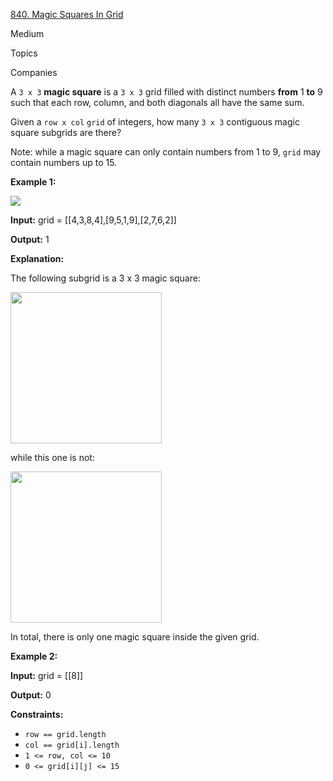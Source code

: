 [840\. Magic Squares In Grid](https://leetcode.com/problems/magic-squares-in-grid/)

Medium

Topics

Companies

A `3 x 3` **magic square** is a `3 x 3` grid filled with distinct numbers **from** 1 **to** 9 such that each row, column, and both diagonals all have the same sum.

Given a `row x col` `grid` of integers, how many `3 x 3` contiguous magic square subgrids are there?

Note: while a magic square can only contain numbers from 1 to 9, `grid` may contain numbers up to 15.

**Example 1:**

![](https://assets.leetcode.com/uploads/2020/09/11/magic_main.jpg)

<strong>Input:</strong> grid = [[4,3,8,4],[9,5,1,9],[2,7,6,2]]

<strong>Output:</strong> 1

<strong>Explanation: </strong>

The following subgrid is a 3 x 3 magic square:

<img alt="" src="https://assets.leetcode.com/uploads/2020/09/11/magic_valid.jpg" style="width: 242px; height: 242px;">

while this one is not:

<img alt="" src="https://assets.leetcode.com/uploads/2020/09/11/magic_invalid.jpg" style="width: 242px; height: 242px;">

In total, there is only one magic square inside the given grid.

**Example 2:**

<strong>Input:</strong> grid = [[8]]

<strong>Output:</strong> 0

**Constraints:**

-   `row == grid.length`
-   `col == grid[i].length`
-   `1 <= row, col <= 10`
-   `0 <= grid[i][j] <= 15`